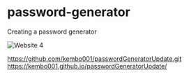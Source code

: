 # password-generator
Creating a password generator 

![Website 4](https://user-images.githubusercontent.com/47574348/134788417-6d46f77c-07a6-4298-ad7f-5a072e48c377.png)

https://github.com/kembo001/passwordGeneratorUpdate.git
https://kembo001.github.io/passwordGeneratorUpdate/

